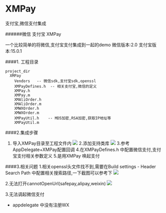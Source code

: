 # XMPay
支付宝,微信支付集成

######微信 支付宝  XMPay

一个比较简单的将微信,支付宝支付集成到一起的demo
微信版本:2.0
支付宝版本:15.0.1

####1. 工程目录

```
project_dir
  XMPay 
    Vendors   -- 微信sdk,支付宝sdk,openssl
    XMPayDefines.h  -- 相关支付宝,微信的定义 
    XMPay.h 
    XMPay.m
    XMAliOrder.h
    XMAliOrder.m
    XMWXOrder.h
    XMWXOrder.m
    XMPayUtil.h    -- MD5加密,RSA加密,获取IP地址等
    XMPayUtil.m
```

####2.集成步骤

1. 导入XMPay目录至工程文件内
![](http://7xlt1j.com1.z0.glb.clouddn.com/XMPay-1.png)
2.添加支持类库 
![](http://7xlt1j.com1.z0.glb.clouddn.com/XMPay-2.png)
3.参考 AppDelegate+XMPay配置回调
4.在XMPayDefines.h 中配置微信支付,支付宝支付相关参数定义
5.是用XMPay 唤起支付


####3.相关问题
1.相关openssl头文件找不到,需要在Build settings - Header Search Path 中配置相关搜索路径,一下截图可以参考下
![](http://7xlt1j.com1.z0.glb.clouddn.com/XMPay-3.png)

2.无法打开cannotOpenUrl(safepay,alipay,weixin)
![](http://7xlt1j.com1.z0.glb.clouddn.com/XMPay-4.png)

3.无法调起微信支付
* appdelegate 中没有注册WX